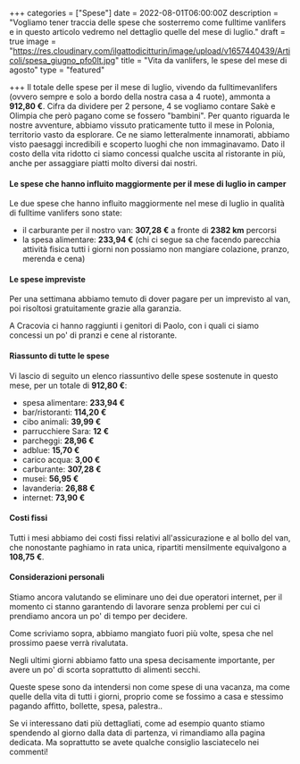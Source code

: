 +++
categories = ["Spese"]
date = 2022-08-01T06:00:00Z
description = "Vogliamo tener traccia delle spese che sosterremo come fulltime vanlifers e in questo articolo vedremo nel dettaglio quelle del mese di luglio."
draft = true
image = "https://res.cloudinary.com/ilgattodicitturin/image/upload/v1657440439/Articoli/spesa_giugno_pfo0lt.jpg"
title = "Vita da vanlifers, le spese del mese di agosto"
type = "featured"

+++
Il totale delle spese per il mese di luglio, vivendo da fulltimevanlifers (ovvero sempre e solo a bordo della nostra casa a 4 ruote), ammonta a **912,80 €**. Cifra da dividere per 2 persone, 4 se vogliamo contare Sakè e Olimpia che però pagano come se fossero "bambini". Per quanto riguarda le nostre avventure, abbiamo vissuto praticamente tutto il mese in Polonia, territorio vasto da esplorare. Ce ne siamo letteralmente innamorati, abbiamo visto paesaggi incredibili e scoperto luoghi che non immaginavamo. Dato il costo della vita ridotto ci siamo concessi qualche uscita al ristorante in più, anche per assaggiare piatti molto diversi dai nostri.

#### Le spese che hanno influito maggiormente per il mese di luglio in camper

Le due spese che hanno influito maggiormente nel mese di luglio in qualità di fulltime vanlifers sono state:

* il carburante per il nostro van:  **307,28 €** a fronte di **2382 km** percorsi
* la spesa alimentare: **233,94 €** (chi ci segue sa che facendo parecchia attività fisica tutti i giorni non possiamo non mangiare colazione, pranzo, merenda e cena)

#### Le spese impreviste

Per una settimana abbiamo temuto di dover pagare per un imprevisto al van, poi risoltosi gratuitamente grazie alla garanzia.

A Cracovia ci hanno raggiunti i genitori di Paolo, con i quali ci siamo concessi un po' di pranzi e cene al ristorante.

#### Riassunto di tutte le spese

Vi lascio di seguito un elenco riassuntivo delle spese sostenute in questo mese, per un totale di **912,80 €**:

* spesa alimentare: **233,94 €**
* bar/ristoranti: **114,20 €**
* cibo animali: **39,99 €**
* parrucchiere Sara: **12 €**
* parcheggi: **28,96 €**
* adblue: **15,70 €**
* carico acqua: **3,00 €**
* carburante: **307,28 €**
* musei: **56,95 €**
* lavanderia: **26,88 €**
* internet: **73,90 €**

#### Costi fissi

Tutti i mesi abbiamo dei costi fissi relativi all'assicurazione e al bollo del van, che nonostante paghiamo in rata unica, ripartiti mensilmente equivalgono a **108,75 €**.

#### Considerazioni personali

Stiamo ancora valutando se eliminare uno dei due operatori internet, per il momento ci stanno garantendo di lavorare senza problemi per cui ci prendiamo ancora un po' di tempo per decidere.

Come scriviamo sopra, abbiamo mangiato fuori più volte, spesa che nel prossimo paese verrà rivalutata.

Negli ultimi giorni abbiamo fatto una spesa decisamente importante, per avere un po' di scorta soprattutto di alimenti secchi.

Queste spese sono da intendersi non come spese di una vacanza, ma come quelle della vita di tutti i giorni, proprio come se fossimo a casa e stessimo pagando affitto, bollette, spesa, palestra..

Se vi interessano dati più dettagliati, come ad esempio quanto stiamo spendendo al giorno dalla data di partenza, vi rimandiamo alla pagina dedicata.
Ma soprattutto se avete qualche consiglio lasciatecelo nei commenti!